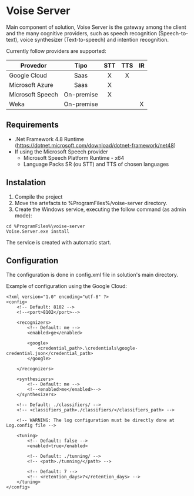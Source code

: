 # Voise Server

Main component of solution, Voise Server is the gateway among the client and the many cognitive providers, such as speech recognition (Speech-to-text), voice synthesizer (Text-to-speech) and intention recognition.

Currently follow providers are supported:

| Provedor | Tipo | STT | TTS | IR |
| -------- | :--: | :-: | :-: | :-: |
| Google Cloud | Saas | X | X | |
| Microsoft Azure | Saas | X | | |
| Microsoft Speech | On-premise | X | |
| Weka | On-premise | | | X |

## Requirements

* .Net Framework 4.8 Runtime (https://dotnet.microsoft.com/download/dotnet-framework/net48)
* If using the Microsoft Speech provider
    * Microsoft Speech Platform Runtime - x64
    * Language Packs SR (ou STT) and TTS of chosen languages

## Instalation

1. Compile the project
2. Move the artefacts to %ProgramFiles%/voise-server directory.
3. Create the Windows service, executing the follow command (as admin mode):

```
cd %ProgramFiles%\voise-server
Voise.Server.exe install
```
The service is created with automatic start.

## Configuration

The configuration is done in config.xml file in solution's main directory.

Example of configuration using the Google Cloud:
```
<?xml version="1.0" encoding="utf-8" ?>
<config>
    <!-- Default: 8102 -->
    <!--<port>8102</port>-->

    <recognizers>
        <!-- Default: me -->
        <enabled>ge</enabled>

        <google>
            <credential_path>.\credentials\google-credential.json</credential_path>
        </google>

    </recognizers>

    <synthesizers>
        <!-- Default: me -->
        <!--<enabled>me</enabled>-->
    </synthesizers>

    <!-- Default: ./classifiers/ -->
    <!-- <classifiers_path>./classifiers/</classifiers_path> -->

    <!-- WARNING: The log configuration must be directly done at Log.config file -->

    <tuning>
        <!-- Default: false -->
        <enabled>true</enabled>

        <!-- Default: ./tunning/ -->
        <!-- <path>./tunning/</path> -->

        <!-- Default: 7 -->
        <!-- <retention_days>7</retention_days> -->
    </tuning>
</config>
```
